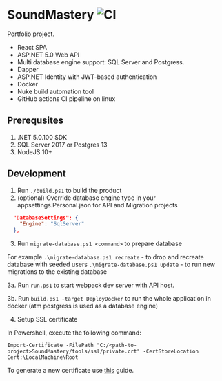 # SoundMastery ![CI](https://github.com/arublevsky/soundmastery/workflows/CI/badge.svg)

Portfolio project. 

* React SPA
* ASP.NET 5.0 Web API
* Multi database engine support: SQL Server and Postgress.
* Dapper
* ASP.NET Identity with JWT-based authentication
* Docker
* Nuke build automation tool
* GitHub actions CI pipeline on linux

## Prerequsites

1. .NET 5.0.100 SDK
2. SQL Server 2017 or Postgres 13
3. NodeJS 10+

## Development

1. Run `./build.ps1` to build the product
2. (optional) Override database engine type in your appsettings.Personal.json for API and Migration projects
```json
  "DatabaseSettings": {
    "Engine": "SqlServer"
  },
```
3. Run `migrate-database.ps1 <command>` to prepare database

For example
`.\migrate-database.ps1 recreate` - to drop and recreate database with seeded users
`.\migrate-database.ps1 update` - to run new migrations to the existing database

3a. Run `run.ps1` to start webpack dev server with API host.

3b. Run `build.ps1 -target DeployDocker` to run the whole application in docker (atm postgress is used as a database engine)

4. Setup SSL certificate

In Powershell, execute the following command:

`Import-Certificate -FilePath "C:/<path-to-project>SoundMastery/tools/ssl/private.crt" -CertStoreLocation Cert:\LocalMachine\Root`

To generate a new certificate use [this](https://gist.github.com/pgilad/63ddb94e0691eebd502deee207ff62bd) guide.
